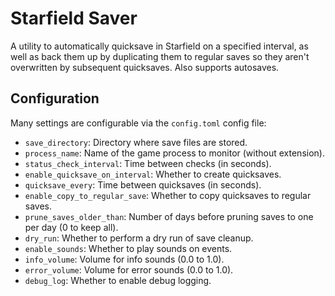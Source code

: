 # Starfield Saver

A utility to automatically quicksave in Starfield on a specified interval, as well as back them up by duplicating them to regular saves so they aren't overwritten by subsequent quicksaves. Also supports autosaves.

## Configuration

Many settings are configurable via the `config.toml` config file:

- `save_directory`: Directory where save files are stored.
- `process_name`: Name of the game process to monitor (without extension).
- `status_check_interval`: Time between checks (in seconds).
- `enable_quicksave_on_interval`: Whether to create quicksaves.
- `quicksave_every`: Time between quicksaves (in seconds).
- `enable_copy_to_regular_save`: Whether to copy quicksaves to regular saves.
- `prune_saves_older_than`: Number of days before pruning saves to one per day (0 to keep all).
- `dry_run`: Whether to perform a dry run of save cleanup.
- `enable_sounds`: Whether to play sounds on events.
- `info_volume`: Volume for info sounds (0.0 to 1.0).
- `error_volume`: Volume for error sounds (0.0 to 1.0).
- `debug_log`: Whether to enable debug logging.

